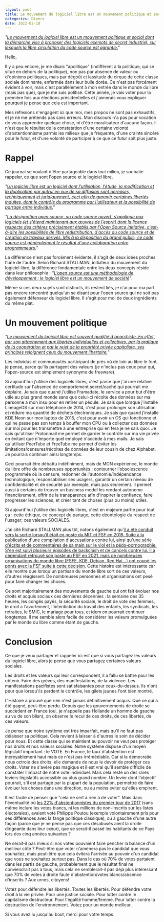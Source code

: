 ```yaml
---
layout: post
title: Le mouvement du logiciel libre est un mouvement politique et social
categories: Divers
date: 2022-02-18
---
```


_"[Le mouvement du logiciel libre est un mouvement politique et social dont la démarche vise à proposer des logiciels exempts de secret industriel, sur lesquels la libre circulation du code source est garantie.][1]"_

Hello,

Il y a peu encore, je me disais "apolitique" (indifférent à la politique, qui se situe en dehors de la politique), non pas par absence de valeur ou d'opinions politiques, mais par dégoût et lassitude du cirque de cette classe sociale dominante, enfermée dans leur bulle dorée.
Ce n'est pas forcément évident à voir, mais c'est parallèlement à mon entrée dans le monde du libre (mais pas que), que je me suis politisé. Cette année, je vais voter pour la première fois aux élections présidentielles et j'aimerais vous expliquer pourquoi je pense que cela est important.

Mes réflexions n'engagent ici que moi, mes propos ne sont pas exhaustifs, et je ne me prétends pas sans erreurs. Mon discours n'a pas pour vocation de vous apprendre quelque chose, ni d'être moralisateur d'aucune façon. Il n'est que le résultat de la constatation d'une certaine volonté d'abstentionnisme parmis les milieux que je fréquente, d'une crainte sincère pour le futur, et d'une volonté de participer à ce que ce futur soit plus juste.

# Rappel
Ce journal se voulant d'être partageable dans tout milieu, je souhaite rappeler, ce que sont l'open source et le logiciel libre.

_"[Un logiciel libre est un logiciel dont l'utilisation, l'étude, la modification et la duplication par autrui en vue de sa diffusion sont permises, techniquement et juridiquement, ceci afin de garantir certaines libertés induites, dont le contrôle du programme par l'utilisateur et la possibilité de partage entre individus.][2]"_

_"[La désignation open source, ou code source ouvert, s'applique aux logiciels (et s'étend maintenant aux œuvres de l'esprit) dont la licence respecte des critères précisément établis par l'Open Source Initiative, c'est-à-dire les possibilités de libre redistribution, d'accès au code source et de création de travaux dérivés. Mis à la disposition du grand public, ce code source est généralement le résultat d'une collaboration entre programmeurs.][3]"_

La différence n'est pas forcément évidente, il s'agit de deux idées proches l'une de l'autre. Selon Richard STALLMAN, initiateur du mouvement du logiciel libre, la différence fondamentale entre les deux concepts réside dans leur philosophie : _"[L’open source est une méthodologie de développement ; le logiciel libre est un mouvement de société][4]"_.

Même si ces deux sujets sont distincts, ils restent liés, je n'ai pour ma part pas encore rencontré quelqu'un se disant pour l'open source qui ne soit pas également défenseur du logiciel libre. Il s'agit pour moi de deux ingrédients du même plat.

# Un mouvement politique

_"[Le mouvement du logiciel libre est souvent qualifié d'anarchiste. En effet, par son attachement aux libertés individuelles et collectives, par la pratique de la coopération et par le rejet de la propriété privée capitaliste, ses principes rejoignent ceux du mouvement libertaire.][1]"_

Les individus et communautés participant de près où de loin au libre le font, je pense, parce qu'ils partagent des valeurs (je n'inclus pas ceux pour qui, l'open-source est simplement synonyme de freeware).

Si aujourd'hui j'utilise des logiciels libres, c'est parce que j'ai une relative certitude sur l'absence de comportement secret/caché qui pourrait me déplaire. Je sais que quand j'utilise Framadate, le service a pour but d'être utile au plus grand monde sans que celui-ci récolte des données sur ma personne a mon insu pour en retirer un pécule. Je sais que lorsque j'installe LineageOS sur mon téléphone de 2014, c'est pour prolonger son utilisation et réduire ma quantité de déchets électroniques. Je sais que quand j'installe KDE Neon sur mon laptop de 2015, c'est pour avoir un OS qui fonctionne et qui ne passe pas son temps à bouffer mon CPU ou à collecter des données sur moi pour les transmettre à une entreprise qui en fera je ne sais quoi. Je sais qu'utiliser Protonmail me permet de garder le contrôle sur ma vie privée en évitant que n'importe quel employé n'accède à mes mails. Je sais qu'utiliser PeerTube et FreeTube me permet d'éviter les limitations/censures/récoltes de données de leur cousin de chez Alphabet. Je pourrais continuer ainsi longtemps.

Ceci pourrait être débattu indéfiniment, mais de MON expérience, le monde du libre offre de nombreuses opportunités : contourner l'obsolescence programmée où la censure, redonner de l'autonomie/indépendance technologique, responsabiliser ses usagers, garantir un certain niveau de confidentialité et de sécurité par exemple, mais pas seulement. Il permet aussi à certains de trouver un business model les rendant autonome financièrement, offrir de la transparence afin d'inspirer la confiance, faire progresser les sciences, et créer tant de choses (plus ou moins) utiles.

Si aujourd'hui j'utilise des logiciels libres, c'est en majeure partie pour tout ça : cette éthique, ce concept de partage, cette déontologie du respect de l'usager; ces valeurs SOCIALES.

J'ai cité Richard STALLMAN plus tôt, notons également qu'[il a été conduit vers la sortie lorsqu'il était en poste du MIT et FSF en 2019. Suite à la publication d'une compilation d'accusations contre lui, ainsi qu'une série d'écrits et de commentaires de sa main sur le viol et la pédo-pornographie. S'en est suivi plusieurs épisodes de backclash et de cancels contre lui.
Il a cependant retrouvé son poste au FSF en 2021, mais de nombreuses organisations du monde libre (FSFE, KDE, Debian, Red Hat...) ont coupé les ponts avec la FSF suite à cette décision][5].
Cette histoire est intéressante car elle montre que lorsqu'un partisan du monde libre sort de ces valeurs, d'autres réagissent. De nombreuses personnes et organisations ont pesé pour faire changer les choses.

Ce sont majoritairement des mouvements de gauche qui ont fait évoluer nos droits et acquis sociaux ces dernières décennies : la semaine des 35 heures, les congés payés, la sécurité sociale, le droit de vote des femmes, le droit a l'avortement, l'interdiction du travail des enfants, les syndicats, les retraites, le SMIC, le mariage pour tous, et idem on pourrait continuer longtemps. Il me semble alors facile de considérer les valeurs promulguées par le monde du libre comme étant de gauche.

# Conclusion

Ce que je veux partager et rappeler ici est que si vous partagez les valeurs du logiciel libre, alors je pense que vous partagez certaines valeurs sociales.

Les droits et les valeurs qui leur correspondent, il a fallu se battre pour les obtenir. Faire des grèves, des manifestations, de la violence. Les manifestations pacifistes sont satisfaisantes pour ceux-du-dessus. Ils n'ont peur que lorsqu'ils perdent le contrôle, les gilets jaunes l'ont bien montré.

L'Histoire a prouvé que rien n'est jamais définitivement acquis. Que ce qui a été gagné, peut-être perdu. Depuis que les gouvernements de droite se succèdent en France (oui, je n'appelle pas Hollande un homme de gauche au vu de son bilan), on observe le recul de ces droits, de ces libertés, de ces valeurs.

Je pense que notre système est très imparfait, mais qu'il ne faut pas délaisser sa politique. Cela revient à laisser à d'autres le soin de décider pour nous. Et cette classe qui se maintient au pouvoir ne veut pas protéger nos droits et nos valeurs sociales.
Notre système dispose d'un moyen législatif important : le VOTE. En France, le taux d'abstention est incroyablement haut mais ce n'est pas irrémédiable. Car si la démocratie nous octroie des droits, elle demande de nous le devoir de protéger ces droits. Voter ne s'avère pas magique et il est vrai qu'il semble difficile de constater l'impact de notre vote individuel. Mais cela reste un des rares leviers législatifs accessible au plus grand nombre. Un levier dont l'objectif pourrait, s'il est partagé par la plupart de la population, permettre de faire évoluer les choses dans une direction, ou au moins éviter qu'elles empirent.

Il est facile de penser que "cela ne sert à rien à de voter". Mais dans l'éventualité où [les 22% d'abstentionnistes du premier tour de 2017][6] (sans même inclure les votes blancs, ni les millions de non-inscrits sur les listes électorales), avaient voté Philippe Poutou (exemple volontairement pris pour ses différences avec la fange politique classique), ou à gauche d'une autre façon (parce que je ne pense pas que ces désabusés aient la droite dirigeante dans leur cœur), que se serait-il passé les habitants de ce Pays lors des cinq années suivantes ?

Ne serait-il pas mieux si nos votes pouvaient faire pencher la balance d'un meilleur côté ? Peut-être que voter n'amènera pas le candidat que vous souhaitez, mais peut-être que cela évitera l'arrivée au pouvoir d'un candidat que vous ne souhaitez surtout pas. Dans le cas où 70% de votes partaient dans les partis de gauche, probablement que le résultat final ne conviendrait pas à tous, mais cela ne semblerait-il pas déjà plus intéressant que 70% de votes à droite faute d'abstention/votes blancs/absence d'inscrits ? Aux urnes, citoyens!

Votez pour défendre les libertés. Toutes les libertés. Pour défendre votre droit à la vie privée. Pour une justice sociale. Pour lutter contre le capitalisme destructeur. Pour l'égalité homme/femme. Pour lutter contre la destruction de l'environnement. Votez pour un monde meilleur.

Si vous avez lu jusqu'au bout, merci pour votre temps.


[1]: https://fr.m.wikipedia.org/wiki/Mouvement_du_logiciel_libre
[2]: https://fr.wikipedia.org/wiki/Logiciel_libre
[3]: https://fr.m.wikipedia.org/wiki/Open_source
[4]: https://interhop.org/2021/01/18/opensource-libre-difference
[5]: https://en.wikipedia.org/wiki/Richard_Stallman#Resignation_from_MIT_and_FSF
[6]: https://www.interieur.gouv.fr/fr/Elections/Les-resultats/Presidentielles/elecresult__presidentielle-2017/(path)/presidentielle-2017/FE.html
